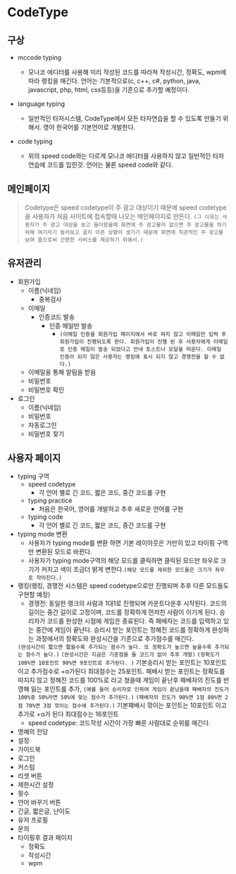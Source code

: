 # CodeType

## 구상
<!-- 사용자가 탭 이름만 보고 무엇인지 알 수 있도록 직관적이게 바꿀 것 -->
- mccode typing
    - 모나코 에디터를 사용해 미리 작성된 코드를 따라쳐 작성시간, 정확도, wpm에 따라 랭킹을 매긴다. 언어는 기본적으로(c, c++, c#, python, java, javascript, php, html, css등등)을 기준으로 추가할 예정이다.
    
 - language typing
    - 일반적인 타자시스템, CodeType에서 모든 타자연습을 할 수 있도록 만들기 위해서. 영어 한국어를 기본언어로 개발한다.

 - code typing
    - 위의 speed code와는 다르게 모나코 에디터를 사용하지 않고 일반적인 타자연습에 코드를 입힌것. 언어는 물론 speed code와 같다.

## 메인페이지
> Codetype은 speed codetype이 주 광고 대상이기 때문에 speed codetype을 사용자가 처음 사이트에 접속할때 나오는 메인페이지로 만든다.
`(그 이유는 사용자가 주 광고 대상을 보고 들어왔을때 화면에 주 광고물이 없으면 주 광고물을 하기 위해 여기저기 눌러보고 골치 아픈 상황이 생기기 때문에 화면에 직관적인 주 광고물 보여 줌으로써 간편한 서비스를 제공하기 위해서.)`

## 유저관리
- 회원가입
    - 이름(닉네임)
        - 중복검사
    - 이메일
        - 인증코드 발송 
            - 인증 메일만 발송
                - `(이메일 인증을 회원가입 페이지에서 바로 하지 않고 이메일만 입력 후 회원가입이 진행되도록 한다. 회원가입이 진행 된 후 사용자에게 이메일로 인증 메일이 발송 되었다고 안내 토스트나 모달을 띄운다. 이메일 인증이 되지 않은 사용자는 랭킹에 표시 되지 않고 경쟁전을 할 수 없다.)`
    - 이메일을 통해 알림을 받음
    - 비밀번호
    - 비밀번호 확인
- 로그인
  - 이름(닉네임)
  - 비밀번호
  - 자동로그인 
  - 비밀번호 찾기

## 사용자 페이지 <!-- 메인 페이지 -->
- typing 구역
    - speed codetype
        - 각 언어 별로 긴 코드, 짧은 코드, 중간 코드를 구현
    - typing practice
        - 처음은 한국어, 영어를 개발하고 추후 새로운 언어를 구현
    - typing code
        - 각 언어 별로 긴 코드, 짧은 코드, 중간 코드를 구현
- typing mode 변환
    - 사용자가 typing mode를 변환 하면 기본 레이아웃은 가만히 있고 타이핑 구역만 변환된 모드로 바뀐다.
    - 사용자가 typing mode구역의 해당 모드를 클릭하면 클릭된 모드만 좌우로 크기가 커지고 색이 조금더 밝게 변한다.`(해당 모드를 제외한 모드들은 크기가 좌우로 작아진다.)`
- 랭킹(랭킹, 경쟁전 시스템은 speed codetype으로만 진행되며 추후 다른 모드들도 구현할 예정)
    - 경쟁전: 동일한 랭크의 사람과 1대1로 진행되며 카운트다운후 시작된다. <!-- 동일한 랭크의 사람이 없을 수 있으니 동일한 랭크 -> 점점 늘려가는 방식으로 매치 해야 함-->
    코드의 길이는 중간 길이로 고정이며, 코드를 정확하게 먼저친 사람이 이기게 된다. <!-- 중간 길이에 대한 정의가 애매함으로 중간 길이를 없애고 무조건 랜덤-->
    승리자가 코드를 완성한 시점에 게임은 종료된다.
    즉 패배자는 코드를 입력하고 있는 중간에 게임이 끝난다.
    승리시 받는 포인트는 정해진 코드를 정확하게 완성하는 과정에서의 정확도와 완성시간을 기준으로 추가점수를 매긴다.
    <!-- 정확도가 높으면 높을수록 추가되는 점수가 높도록 하는 것은 잘못된 로직이므로 빼야 함. -->
    `(완성시간이 짧으면 짧을수록 추가되는 점수가 높다. 또 정확도가 높으면 높을수록 추가되는 점수가 높다.)`
    <!-- !! 점수에 관한 부분 !! 
    
    1. 승자 : (승자 WPM) - (패자 WPM)을 얻어 점수로 환산하여 승자에게 점수를 지급
    2. 패자 : 1~10점 사이의 점수를 깎아 내림. 너무 많은 점수를 깎으면 사용자의 흥미가 사라짐
    
    -->
    `(완성시간은 지금은 기준점을 둘 코드가 없어 추후 개발)`
    `(정확도가 100%면 10포인트 90%면 9포인트로 추가된다. )`
    기본승리시 받는 포인트는 10포인트이고 추가점수로 +α가된다 최대점수는 25포인트.
    패배시 받는 포인트는 정확도를 따지지 않고 정해진 코드를 100%로 라고 쳤을때 게임이 끝난후 패배자의 진도를 반영해 잃는 포인트를 추가, 
    `(예를 들어 승리자로 인하여 게임이 끝났을때 패배자의 진도가 100%중 50%라면 50%에 맞는 점수가 추가된다.)`
    `(패배자의 진도가 90%면 1점 80%면 2점 70%면 3점 깎이는 점수에 추가된다.)`
    기본패배시 깎이는 포인트는 10포인트 이고 추가로 +α가 된다 최대점수는 16포인트
    <!-- 
    
    [ 기록 랭킹 부분 수정했으면 하는 점 ]

    전체기간랭킹, 기록일간랭킹을 만들고,
    모든 언어에서의 기록, 각 언어에 대한 기록을 볼 수 있도록 함.
    
     -->
    <!-- - 주간랭킹: 매주 지정된 코드로 실행되고 주간랭킹의 코드 길이는 중간 길이로 고정이다. -->
    <!-- - 일간랭킹: 매일 지정된 코드로 실행되고 일간랭킹의 코드 길이는 긴, 짧은, 중간 길이로 모두 가능하다. -->
    - speed codetype: 코드작성 시간이 가장 빠른 사람대로 순위를 매긴다.
    <!-- - typing practice: 정확도와 wpm을 기준으로 순위를 매긴다.
    - typing code: typing practice와 마찬가지로 정홛고와 wpm을 기준으로 순위를 매긴다. -->
- 명예의 전당
- 설정
- 가이드북 <!-- 설명이 있으면 그건 망한 페이지다. -->
- 로그인
- 커스텀
- 리셋 버튼
- 제한시간 설정
- 횟수  
- 언어 바꾸기 버튼
- 긴글, 짧은글, 난이도
- 유저 프로필
- 문의
- 타이핑후 결과 페이지
    - 정확도
    - 작성시간
    - wpm
